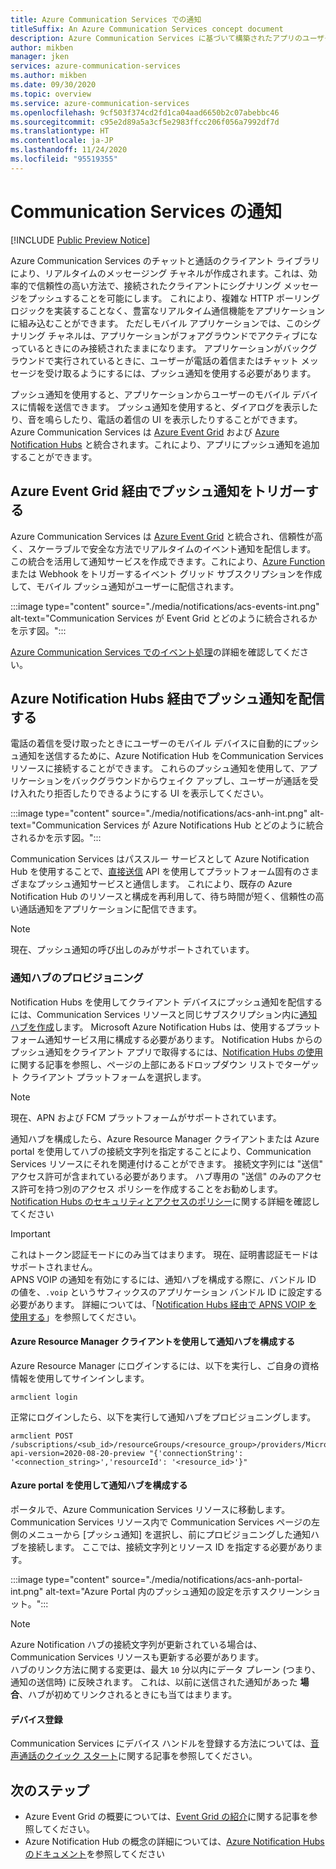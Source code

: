```yaml
---
title: Azure Communication Services での通知
titleSuffix: An Azure Communication Services concept document
description: Azure Communication Services に基づいて構築されたアプリのユーザーに通知を送信します。
author: mikben
manager: jken
services: azure-communication-services
ms.author: mikben
ms.date: 09/30/2020
ms.topic: overview
ms.service: azure-communication-services
ms.openlocfilehash: 9cf503f374cd2fd1ca04aad6650b2c07abebbc46
ms.sourcegitcommit: c95e2d89a5a3cf5e2983ffcc206f056a7992df7d
ms.translationtype: HT
ms.contentlocale: ja-JP
ms.lasthandoff: 11/24/2020
ms.locfileid: "95519355"
---
```

# <a name="communication-services-notifications"></a>Communication Services の通知

[!INCLUDE [Public Preview Notice](../includes/public-preview-include.md)]

Azure Communication Services のチャットと通話のクライアント ライブラリにより、リアルタイムのメッセージング チャネルが作成されます。これは、効率的で信頼性の高い方法で、接続されたクライアントにシグナリング メッセージをプッシュすることを可能にします。 これにより、複雑な HTTP ポーリング ロジックを実装することなく、豊富なリアルタイム通信機能をアプリケーションに組み込むことができます。 ただしモバイル アプリケーションでは、このシグナリング チャネルは、アプリケーションがフォアグラウンドでアクティブになっているときにのみ接続されたままになります。 アプリケーションがバックグラウンドで実行されているときに、ユーザーが電話の着信またはチャット メッセージを受け取るようにするには、プッシュ通知を使用する必要があります。

プッシュ通知を使用すると、アプリケーションからユーザーのモバイル デバイスに情報を送信できます。 プッシュ通知を使用すると、ダイアログを表示したり、音を鳴らしたり、電話の着信の UI を表示したりすることができます。 Azure Communication Services は [Azure Event Grid](../../event-grid/overview.md) および [Azure Notification Hubs](../../notification-hubs/notification-hubs-push-notification-overview.md) と統合されます。これにより、アプリにプッシュ通知を追加することができます。

## <a name="trigger-push-notifications-via-azure-event-grid"></a>Azure Event Grid 経由でプッシュ通知をトリガーする

Azure Communication Services は [Azure Event Grid](https://azure.microsoft.com/services/event-grid/) と統合され、信頼性が高く、スケーラブルで安全な方法でリアルタイムのイベント通知を配信します。 この統合を活用して通知サービスを作成できます。これにより、[Azure Function](../../azure-functions/functions-overview.md) または Webhook をトリガーするイベント グリッド サブスクリプションを作成して、モバイル プッシュ通知がユーザーに配信されます。

:::image type="content" source="./media/notifications/acs-events-int.png" alt-text="Communication Services が Event Grid とどのように統合されるかを示す図。":::

[Azure Communication Services でのイベント処理](./event-handling.md)の詳細を確認してください。

## <a name="deliver-push-notifications-via-azure-notification-hubs"></a>Azure Notification Hubs 経由でプッシュ通知を配信する

電話の着信を受け取ったときにユーザーのモバイル デバイスに自動的にプッシュ通知を送信するために、Azure Notification Hub をCommunication Services リソースに接続することができます。 これらのプッシュ通知を使用して、アプリケーションをバックグラウンドからウェイク アップし、ユーザーが通話を受け入れたり拒否したりできるようにする UI を表示してください。 

:::image type="content" source="./media/notifications/acs-anh-int.png" alt-text="Communication Services が Azure Notifications Hub とどのように統合されるかを示す図。":::

Communication Services はパススルー サービスとして Azure Notification Hub を使用することで、[直接送信](/rest/api/notificationhubs/direct-send) API を使用してプラットフォーム固有のさまざまなプッシュ通知サービスと通信します。 これにより、既存の Azure Notification Hub のリソースと構成を再利用して、待ち時間が短く、信頼性の高い通話通知をアプリケーションに配信できます。

> [!NOTE]
> 現在、プッシュ通知の呼び出しのみがサポートされています。

### <a name="notification-hub-provisioning"></a>通知ハブのプロビジョニング 

Notification Hubs を使用してクライアント デバイスにプッシュ通知を配信するには、Communication Services リソースと同じサブスクリプション内に[通知ハブを作成](../../notification-hubs/create-notification-hub-portal.md)します。 Microsoft Azure Notification Hubs は、使用するプラットフォーム通知サービス用に構成する必要があります。 Notification Hubs からのプッシュ通知をクライアント アプリで取得するには、[Notification Hubs の使用](../../notification-hubs/notification-hubs-android-push-notification-google-fcm-get-started.md)に関する記事を参照し、ページの上部にあるドロップダウン リストでターゲット クライアント プラットフォームを選択します。

> [!NOTE]
> 現在、APN および FCM プラットフォームがサポートされています。

通知ハブを構成したら、Azure Resource Manager クライアントまたは Azure portal を使用してハブの接続文字列を指定することにより、Communication Services リソースにそれを関連付けることができます。 接続文字列には "送信" アクセス許可が含まれている必要があります。 ハブ専用の "送信" のみのアクセス許可を持つ別のアクセス ポリシーを作成することをお勧めします。 [Notification Hubs のセキュリティとアクセスのポリシー](../../notification-hubs/notification-hubs-push-notification-security.md)に関する詳細を確認してください

> [!IMPORTANT]
> これはトークン認証モードにのみ当てはまります。 現在、証明書認証モードはサポートされません。  
APNS VOIP の通知を有効にするには、通知ハブを構成する際に、バンドル ID の値を、`.voip` というサフィックスのアプリケーション バンドル ID に設定する必要があります。 詳細については、「[Notification Hubs 経由で APNS VOIP を使用する](../../notification-hubs/voip-apns.md)」を参照してください。

#### <a name="using-the-azure-resource-manager-client-to-configure-the-notification-hub"></a>Azure Resource Manager クライアントを使用して通知ハブを構成する

Azure Resource Manager にログインするには、以下を実行し、ご自身の資格情報を使用してサインインします。

```console
armclient login
```

 正常にログインしたら、以下を実行して通知ハブをプロビジョニングします。

```console
armclient POST /subscriptions/<sub_id>/resourceGroups/<resource_group>/providers/Microsoft.Communication/CommunicationServices/<resource_id>/linkNotificationHub?api-version=2020-08-20-preview "{'connectionString': '<connection_string>','resourceId': '<resource_id>'}"
```

#### <a name="using-the-azure-portal-to-configure-the-notification-hub"></a>Azure portal を使用して通知ハブを構成する

ポータルで、Azure Communication Services リソースに移動します。 Communication Services リソース内で Communication Services ページの左側のメニューから [プッシュ通知] を選択し、前にプロビジョニングした通知ハブを接続します。 ここでは、接続文字列とリソース ID を指定する必要があります。

:::image type="content" source="./media/notifications/acs-anh-portal-int.png" alt-text="Azure Portal 内のプッシュ通知の設定を示すスクリーンショット。":::

> [!NOTE]
> Azure Notification ハブの接続文字列が更新されている場合は、Communication Services リソースも更新する必要があります。  
ハブのリンク方法に関する変更は、最大 ``10`` 分以内にデータ プレーン (つまり、通知の送信時) に反映されます。 これは、以前に送信された通知があった **場合**、ハブが初めてリンクされるときにも当てはまります。

#### <a name="device-registration"></a>デバイス登録 

Communication Services にデバイス ハンドルを登録する方法については、[音声通話のクイック スタート](../quickstarts/voice-video-calling/getting-started-with-calling.md)に関する記事を参照してください。

## <a name="next-steps"></a>次のステップ

* Azure Event Grid の概要については、[Event Grid の紹介](../../event-grid/overview.md)に関する記事を参照してください。
* Azure Notification Hub の概念の詳細については、[Azure Notification Hubs のドキュメント](../../notification-hubs/index.yml)を参照してください